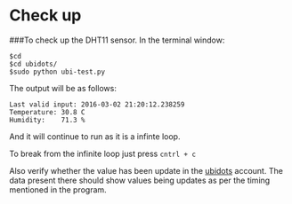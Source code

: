 # Check up

###To check up the DHT11 sensor.
In the terminal window:

	$cd 
	$cd ubidots/
	$sudo python ubi-test.py

The output will be as follows:

	Last valid input: 2016-03-02 21:20:12.238259
	Temperature: 30.8 C
	Humidity:    71.3 %

And it will continue to run as it is a infinte loop.

To break from the infinite loop just press `cntrl + c`

Also verify whether the value has been update in the [ubidots](http://ubidots.com) account.
The data present there should show values being updates as per the timing mentioned in the program.
